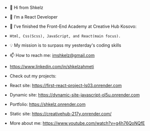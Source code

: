 - 👋 Hi from Shkelz
- 👀 I’m a React Developer
- 🌱 I’ve finished the Front-End Academy at Creative Hub Kosovo:
-     Html, Css(Scss), JavaScript, and React(main focus).
- 💡 My mission is to surpass my yesterday's coding skills
- 📫 How to reach me: imshkelz@gmail.com
- https://www.linkedin.com/in/shkelzahmeti

- Check out my projects:

- React site: https://first-react-project-ls03.onrender.com
- Dynamic site: https://dynamic-site-javascript-ol5u.onrender.com
- Portfolio: https://shkelz.onrender.com 
- Static site: https://creativehub-217y.onrender.com/

- More about me: https://www.youtube.com/watch?v=g4h76QoNQfE
  
<!---
dev-shkelz/dev-shkelz is a ✨ special ✨ repository because its `README.md` (this file) appears on your GitHub profile.
You can click the Preview link to take a look at your changes.
--->
